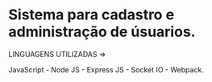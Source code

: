 # Sistema para cadastro e administração de úsuarios.

LINGUAGENS UTILIZADAS =>

JavaScript - Node JS - Express JS - Socket IO - Webpack.
